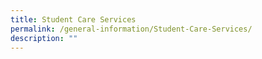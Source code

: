 ```yaml
---
title: Student Care Services
permalink: /general-information/Student-Care-Services/
description: ""
---
```

